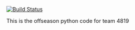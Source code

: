 [![Build Status](https://travis-ci.org/Team4819/4819-2014-Offseason-RobotPy.svg?branch=master)](https://travis-ci.org/Team4819/4819-2014-Offseason-RobotPy)

This is the offseason python code for team 4819